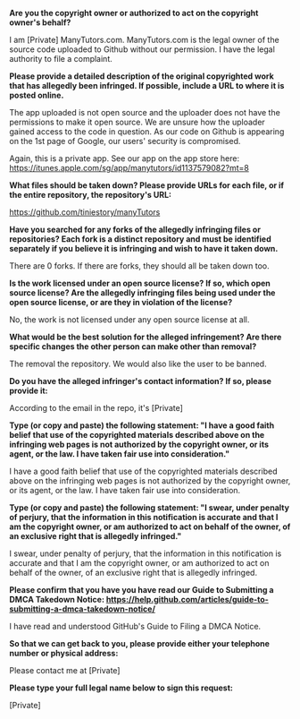 **Are you the copyright owner or authorized to act on the copyright owner's behalf?**

I am [Private] ManyTutors.com. ManyTutors.com is the legal owner of the source code uploaded to Github without our permission. I have the legal authority to file a complaint.

**Please provide a detailed description of the original copyrighted work that has allegedly been infringed. If possible, include a URL to where it is posted online.**

The app uploaded is not open source and the uploader does not have the permissions to make it open source. We are unsure how the uploader gained access to the code in question. As our code on Github is appearing on the 1st page of Google, our users' security is compromised.

Again, this is a private app. See our app on the app store here: https://itunes.apple.com/sg/app/manytutors/id1137579082?mt=8

**What files should be taken down? Please provide URLs for each file, or if the entire repository, the repository's URL:**

https://github.com/tiniestory/manyTutors

**Have you searched for any forks of the allegedly infringing files or repositories? Each fork is a distinct repository and must be identified separately if you believe it is infringing and wish to have it taken down.**

There are 0 forks. If there are forks, they should all be taken down too.

**Is the work licensed under an open source license? If so, which open source license? Are the allegedly infringing files being used under the open source license, or are they in violation of the license?**

No, the work is not licensed under any open source license at all.

**What would be the best solution for the alleged infringement? Are there specific changes the other person can make other than removal?**

The removal the repository. We would also like the user to be banned.

**Do you have the alleged infringer's contact information? If so, please provide it:**

According to the email in the repo, it's [Private]

**Type (or copy and paste) the following statement: "I have a good faith belief that use of the copyrighted materials described above on the infringing web pages is not authorized by the copyright owner, or its agent, or the law. I have taken fair use into consideration."**

I have a good faith belief that use of the copyrighted materials described above on the infringing web pages is not authorized by the copyright owner, or its agent, or the law. I have taken fair use into consideration.

**Type (or copy and paste) the following statement: "I swear, under penalty of perjury, that the information in this notification is accurate and that I am the copyright owner, or am authorized to act on behalf of the owner, of an exclusive right that is allegedly infringed."**

I swear, under penalty of perjury, that the information in this notification is accurate and that I am the copyright owner, or am authorized to act on behalf of the owner, of an exclusive right that is allegedly infringed.

**Please confirm that you have you have read our Guide to Submitting a DMCA Takedown Notice: https://help.github.com/articles/guide-to-submitting-a-dmca-takedown-notice/**

I have read and understood GitHub's Guide to Filing a DMCA Notice.

**So that we can get back to you, please provide either your telephone number or physical address:**

Please contact me at [Private]

**Please type your full legal name below to sign this request:**

[Private]
